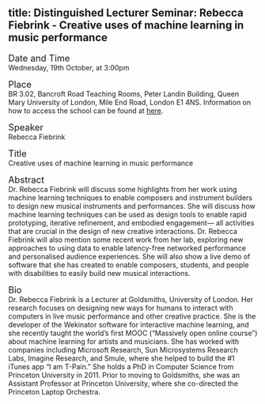 title: Distinguished Lecturer Seminar: Rebecca Fiebrink - Creative uses of machine learning in music performance
-----------------

<span style="font-size: 130%;">Date and Time</span></br>
Wednesday, 19th October, at 3:00pm

<span style="font-size: 130%;">Place</span></br>
BR 3.02, Bancroft Road Teaching Rooms, Peter Landin Building, Queen Mary University of London, Mile End Road, London E1 4NS. Information on how to access the school can be found at <a href="http://www.eecs.qmul.ac.uk/contact-us/">here</a>.

<span style="font-size: 130%;">Speaker</span></br>
Rebecca Fiebrink 

<span style="font-size: 130%;">Title</span></br>
Creative uses of machine learning in music performance

<span style="font-size: 130%;">Abstract</span></br>
Dr. Rebecca Fiebrink will discuss some highlights from her work using machine learning techniques to enable composers and instrument builders to design new musical instruments and performances. She will discuss how machine learning techniques can be used as design tools to enable rapid prototyping, iterative refinement, and embodied engagement— all activities that are crucial in the design of new creative interactions.
Dr. Rebecca Fiebrink will also mention some recent work from her lab, exploring new approaches to using data to enable latency-free networked performance and personalised audience experiences. She will also show a live demo of software that she has created to enable composers, students, and people with disabilities to easily build new musical interactions.

<span style="font-size: 130%;">Bio</span></br>
Dr. Rebecca Fiebrink is a Lecturer at Goldsmiths, University of London. Her research focuses on designing new ways for humans to interact with computers in live music performance and other creative practice. She is the developer of the Wekinator software for interactive machine learning, and she recently taught the world’s first MOOC (“Massively open online course”) about machine learning for artists and musicians. She has worked with companies including Microsoft Research, Sun Microsystems Research Labs, Imagine Research, and Smule, where she helped to build the #1 iTunes app “I am T-Pain.” She holds a PhD in Computer Science from Princeton University in 2011. Prior to moving to Goldsmiths, she was an Assistant Professor at Princeton University, where she co-directed the Princeton Laptop Orchestra.
